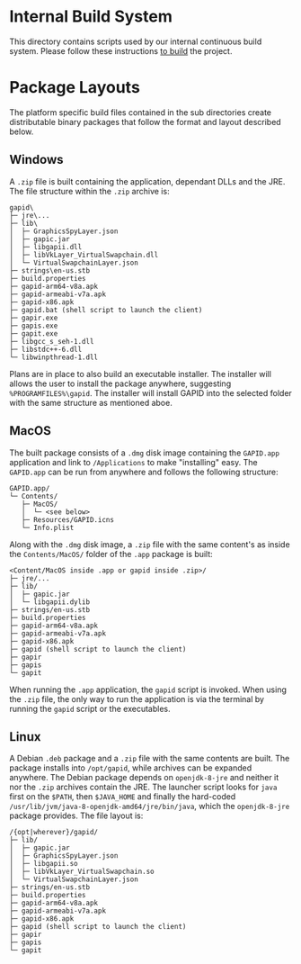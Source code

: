 # Internal Build System

This directory contains scripts used by our internal continuous build system.
Please follow these instructions [to build](../BUILDING.md) the project.

# Package Layouts

The platform specific build files contained in the sub directories create
distributable binary packages that follow the format and layout described
below.

## Windows

A `.zip` file is built containing the application, dependant DLLs and the
JRE. The file structure within the `.zip` archive is:

```
gapid\
├─ jre\...
├─ lib\
│  ├─ GraphicsSpyLayer.json
│  ├─ gapic.jar
│  ├─ libgapii.dll
│  ├─ libVkLayer_VirtualSwapchain.dll
│  └─ VirtualSwapchainLayer.json
├─ strings\en-us.stb
├─ build.properties
├─ gapid-arm64-v8a.apk
├─ gapid-armeabi-v7a.apk
├─ gapid-x86.apk
├─ gapid.bat (shell script to launch the client)
├─ gapir.exe
├─ gapis.exe
├─ gapit.exe
├─ libgcc_s_seh-1.dll
├─ libstdc++-6.dll
└─ libwinpthread-1.dll
```

Plans are in place to also build an executable installer. The installer will
allows the user to install the package anywhere, suggesting
`%PROGRAMFILES%\gapid`. The installer will install GAPID into the selected
folder with the same structure as mentioned aboe.

## MacOS

The built package consists of a `.dmg` disk image containing the `GAPID.app`
application and link to `/Applications` to make "installing" easy. The
`GAPID.app` can be run from anywhere and follows the following structure:

```
GAPID.app/
└─ Contents/
   ├─ MacOS/
   │  └─ <see below>
   ├─ Resources/GAPID.icns
   └─ Info.plist
```

Along with the `.dmg` disk image, a `.zip` file with the same content's as
inside the `Contents/MacOS/` folder of the `.app` package is built:

```
<Content/MacOS inside .app or gapid inside .zip>/
├─ jre/...
├─ lib/
│  ├─ gapic.jar
│  └─ libgapii.dylib
├─ strings/en-us.stb
├─ build.properties
├─ gapid-arm64-v8a.apk
├─ gapid-armeabi-v7a.apk
├─ gapid-x86.apk
├─ gapid (shell script to launch the client)
├─ gapir
├─ gapis
└─ gapit
```

When running the `.app` application, the `gapid` script is invoked. When
using the `.zip` file, the only way to run the application is via the
terminal by running the `gapid` script or the executables.

## Linux

A Debian `.deb` package and a `.zip` file with the same contents are built.
The package installs into `/opt/gapid`, while archives can be expanded anywhere.
The Debian package depends on `openjdk-8-jre` and neither it nor the `.zip`
archives contain the JRE. The launcher script looks for `java` first on the
`$PATH`, then `$JAVA_HOME` and finally the hard-coded
`/usr/lib/jvm/java-8-openjdk-amd64/jre/bin/java`, which the `openjdk-8-jre`
package provides. The file layout is:

```
/{opt|wherever}/gapid/
├─ lib/
│  ├─ gapic.jar
│  ├─ GraphicsSpyLayer.json
│  ├─ libgapii.so
│  ├─ libVkLayer_VirtualSwapchain.so
│  └─ VirtualSwapchainLayer.json
├─ strings/en-us.stb
├─ build.properties
├─ gapid-arm64-v8a.apk
├─ gapid-armeabi-v7a.apk
├─ gapid-x86.apk
├─ gapid (shell script to launch the client)
├─ gapir
├─ gapis
└─ gapit
```
